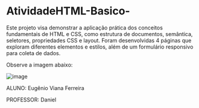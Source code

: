 # AtividadeHTML-Basico-

Este projeto visa demonstrar a aplicação prática dos conceitos fundamentais de HTML e CSS, como estrutura de documentos, semântica, seletores, propriedades CSS e layout. 
Foram desenvolvidas 4 páginas que exploram diferentes elementos e estilos, além de um formulário responsivo para coleta de dados.
 
Observe a imagem abaixo:

![image](https://github.com/user-attachments/assets/1b9da532-cc6e-4b03-a7ea-168a666cb8ab)

ALUNO: Eugênio Viana Ferreira

PROFESSOR: Daniel 
